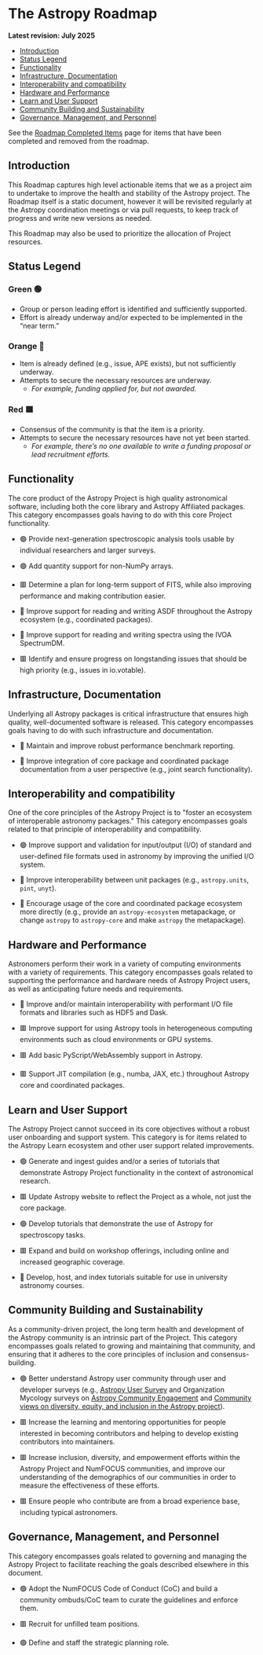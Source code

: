 # The Astropy Roadmap
**Latest revision: July 2025**

- [Introduction](#Introduction)
- [Status Legend](#Status-Legend)
- [Functionality](#Functionality)
- [Infrastructure, Documentation](#Infrastructure-Documentation)
- [Interoperability and compatibility](#Interoperability-and-compatibility)
- [Hardware and Performance](#Hardware-and-Performance)
- [Learn and User Support](#Learn-and-User-Support)
- [Community Building and Sustainability](#Community-Building-and-Sustainability)
- [Governance, Management, and Personnel](#government-management-and-personnel)


See the [Roadmap Completed Items](COMPLETED.md) page for items that have been completed and removed from the roadmap.

## Introduction

This Roadmap captures high level actionable items that we as a project aim to undertake to improve the health and stability of the Astropy project. The Roadmap itself is a static document, however it will be revisited regularly at the Astropy coordination meetings or via pull requests, to keep track of progress and write new versions as needed.

This Roadmap may also be used to prioritize the allocation of Project resources.

## Status Legend

### Green :green_circle:
- Group or person leading effort is identified and sufficiently supported.
- Effort is already underway and/or expected to be implemented in the “near term.”

### Orange :large_orange_diamond:
- Item is already defined (e.g., issue, APE exists), but not sufficiently underway.
- Attempts to secure the necessary resources are underway.
  - *For example, funding applied for, but not awarded.*

### Red :red_square:
- Consensus of the community is that the item is a priority.
- Attempts to secure the necessary resources have not yet been started.
  - *For example, there’s no one available to write a funding proposal or lead recruitment efforts.*


## Functionality

The core product of the Astropy Project is high quality astronomical software, including both the core library and Astropy Affiliated packages. This category encompasses goals having to do with this core Project functionality.

- :green_circle: Provide next-generation spectroscopic analysis tools usable by individual researchers and larger surveys.

- :green_circle: Add quantity support for non-NumPy arrays.

- :red_square: Determine a plan for long-term support of FITS, while also improving performance and making contribution easier.

- :large_orange_diamond: Improve support for reading and writing ASDF throughout the Astropy ecosystem (e.g., coordinated packages).

- :large_orange_diamond: Improve support for reading and writing spectra using the IVOA SpectrumDM.

- :red_square: Identify and ensure progress on longstanding issues that should be high priority (e.g., issues in io.votable).

## Infrastructure, Documentation

Underlying all Astropy packages is critical infrastructure that ensures high quality, well-documented software is released. This category encompasses goals having to do with such infrastructure and documentation.


- :large_orange_diamond: Maintain and improve robust performance benchmark reporting.

- :large_orange_diamond: Improve integration of core package and coordinated package documentation from a user perspective (e.g., joint search functionality).

## Interoperability and compatibility

One of the core principles of the Astropy Project is to "foster an ecosystem of interoperable astronomy packages." This category encompasses goals related to that principle of interoperability and compatibility.

- :green_circle: Improve support and validation for input/output (I/O) of standard and user-defined file formats used in astronomy by improving the unified I/O system.

- :large_orange_diamond: Improve interoperability between unit packages (e.g., `astropy.units`, `pint`, `unyt`).

- :large_orange_diamond: Encourage usage of the core and coordinated package ecosystem more directly (e.g., provide an `astropy-ecosystem` metapackage, or change `astropy` to `astropy-core` and make `astropy` the metapackage).


## Hardware and Performance

Astronomers perform their work in a variety of computing environments with a variety of requirements. This category encompasses goals related to supporting the performance and hardware needs of Astropy Project users, as well as anticipating future needs and requirements.

- :large_orange_diamond: Improve and/or maintain interoperability with performant I/O file formats and libraries such as HDF5 and Dask.

- :red_square: Improve support for using Astropy tools in heterogeneous computing environments such as cloud environments or GPU systems.

- :red_square: Add basic PyScript/WebAssembly support in Astropy.

- :red_square: Support JIT compilation (e.g., numba, JAX, etc.) throughout Astropy core and coordinated packages.


## Learn and User Support

The Astropy Project cannot succeed in its core objectives without a robust user onboarding and support system. This category is for items related to the Astropy Learn ecosystem and other user support related improvements.

- :green_circle: Generate and ingest guides and/or a series of tutorials that demonstrate Astropy Project functionality in the context of astronomical research.

- :red_square: Update Astropy website to reflect the Project as a whole, not just the core package.

- :green_circle: Develop tutorials that demonstrate the use of Astropy for spectroscopy tasks.

- :red_square: Expand and build on workshop offerings, including online and increased geographic coverage.

- :large_orange_diamond: Develop, host, and index tutorials suitable for use in university astronomy courses.

## Community Building and Sustainability

As a community-driven project, the long term health and development of the Astropy community is an intrinsic part of the Project. This category encompasses goals related to growing and maintaining that community, and ensuring that it adheres to the core principles of inclusion and consensus-building.

- :green_circle: Better understand Astropy user community through user and developer surveys (e.g., [Astropy User Survey](https://docs.google.com/presentation/d/1D2L8PE3gbzaIvgmlTmhoSD5f0QLAln0HbCghZmdgmeQ/edit?usp=sharing) and Organization Mycology surveys on [Astropy Community Engagement](https://astropy-report.orgmycology.com) and [Community views on diversity, equity, and inclusion in the Astropy project](https://astropy-dei.orgmycology.com)).

- :red_square: Increase the learning and mentoring opportunities for people interested in becoming contributors and helping to develop existing contributors into maintainers.

- :red_square: Increase inclusion, diversity, and empowerment efforts within the Astropy Project and NumFOCUS communities, and improve our understanding of the demographics of our communities in order to measure the effectiveness of these efforts.

- :red_square: Ensure people who contribute are from a broad experience base, including typical astronomers.

## Governance, Management, and Personnel

This category encompasses goals related to governing and managing the Astropy Project to facilitate reaching the goals described elsewhere in this document.

- :green_circle: Adopt the NumFOCUS Code of Conduct (CoC) and build a community ombuds/CoC team to curate the guidelines and enforce them.

- :red_square: Recruit for unfilled team positions.

- :green_circle: Define and staff the strategic planning role.
